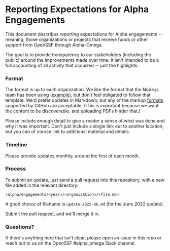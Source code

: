 # Reporting Expectations for Alpha Engagements

This document describes reporting expectations for Alpha engagements -- meaning, those organizations
or projects that receive funds or other support from OpenSSF through Alpha-Omega.

The goal is to provide transparency to our stakeholders (including the public) around the improvements
made over time. It isn't intended to be a full accounting of all activity that occurred -- just the
highlights.

### Format

The format is up to each organization. We like the format that the Node.js team has been using 
([example](engagements/2022/node.js/update-2022-07.md)), but don't feel obligated to follow that
template. We'd prefer updates in Markdown, but any of the markup [formats](https://github.com/github/markup#markups)
supported by GitHub are acceptable. (This is important because we want the content to be discoverable,
and uploading PDFs hinder that.)

Please include enough detail to give a reader a sense of what was done and why it was important. Don't
just include a single link out to another location, but you can of course link to additional material
and details.

### Timeline

Please provide updates monthly, around the first of each month.

### Process

To submit an update, just send a pull request into this repository, with a new file added in
the relevant directory:

```
/alpha/engagements/<year>/<organization>/<file.md>
```

A good choice of filename is `update-2022-06.md` (for the June 2022 update).

Submit the pull request, and we'll merge it in.

### Questions?

If there's anything here that isn't clear, please open an issue in this repo or reach out to us on
the OpenSSF #alpha_omega Slack channel.
